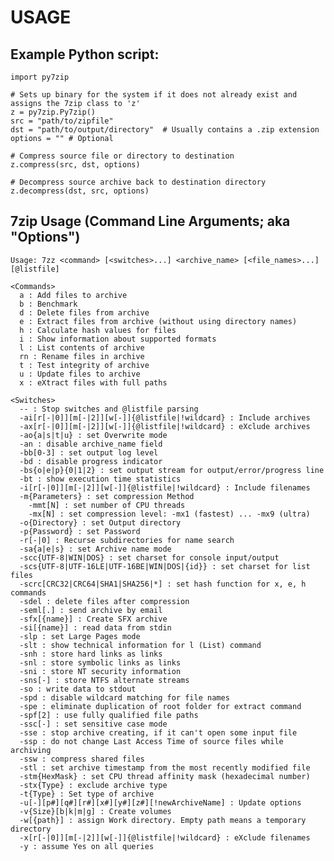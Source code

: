 # USAGE

## Example Python script:
	import py7zip

	# Sets up binary for the system if it does not already exist and assigns the 7zip class to 'z'
	z = py7zip.Py7zip()
	src = "path/to/zipfile"
	dst = "path/to/output/directory"  # Usually contains a .zip extension
	options = "" # Optional

	# Compress source file or directory to destination
	z.compress(src, dst, options)

	# Decompress source archive back to destination directory
	z.decompress(dst, src, options)
	

## 7zip Usage (Command Line Arguments; aka "Options")
	Usage: 7zz <command> [<switches>...] <archive_name> [<file_names>...] [@listfile]

	<Commands>
	  a : Add files to archive
	  b : Benchmark
	  d : Delete files from archive
	  e : Extract files from archive (without using directory names)
	  h : Calculate hash values for files
	  i : Show information about supported formats
	  l : List contents of archive
	  rn : Rename files in archive
	  t : Test integrity of archive
	  u : Update files to archive
	  x : eXtract files with full paths

	<Switches>
	  -- : Stop switches and @listfile parsing
	  -ai[r[-|0]][m[-|2]][w[-]]{@listfile|!wildcard} : Include archives
	  -ax[r[-|0]][m[-|2]][w[-]]{@listfile|!wildcard} : eXclude archives
	  -ao{a|s|t|u} : set Overwrite mode
	  -an : disable archive_name field
	  -bb[0-3] : set output log level
	  -bd : disable progress indicator
	  -bs{o|e|p}{0|1|2} : set output stream for output/error/progress line
	  -bt : show execution time statistics
	  -i[r[-|0]][m[-|2]][w[-]]{@listfile|!wildcard} : Include filenames
	  -m{Parameters} : set compression Method
		-mmt[N] : set number of CPU threads
		-mx[N] : set compression level: -mx1 (fastest) ... -mx9 (ultra)
	  -o{Directory} : set Output directory
	  -p{Password} : set Password
	  -r[-|0] : Recurse subdirectories for name search
	  -sa{a|e|s} : set Archive name mode
	  -scc{UTF-8|WIN|DOS} : set charset for console input/output
	  -scs{UTF-8|UTF-16LE|UTF-16BE|WIN|DOS|{id}} : set charset for list files
	  -scrc[CRC32|CRC64|SHA1|SHA256|*] : set hash function for x, e, h commands
	  -sdel : delete files after compression
	  -seml[.] : send archive by email
	  -sfx[{name}] : Create SFX archive
	  -si[{name}] : read data from stdin
	  -slp : set Large Pages mode
	  -slt : show technical information for l (List) command
	  -snh : store hard links as links
	  -snl : store symbolic links as links
	  -sni : store NT security information
	  -sns[-] : store NTFS alternate streams
	  -so : write data to stdout
	  -spd : disable wildcard matching for file names
	  -spe : eliminate duplication of root folder for extract command
	  -spf[2] : use fully qualified file paths
	  -ssc[-] : set sensitive case mode
	  -sse : stop archive creating, if it can't open some input file
	  -ssp : do not change Last Access Time of source files while archiving
	  -ssw : compress shared files
	  -stl : set archive timestamp from the most recently modified file
	  -stm{HexMask} : set CPU thread affinity mask (hexadecimal number)
	  -stx{Type} : exclude archive type
	  -t{Type} : Set type of archive
	  -u[-][p#][q#][r#][x#][y#][z#][!newArchiveName] : Update options
	  -v{Size}[b|k|m|g] : Create volumes
	  -w[{path}] : assign Work directory. Empty path means a temporary directory
	  -x[r[-|0]][m[-|2]][w[-]]{@listfile|!wildcard} : eXclude filenames
	  -y : assume Yes on all queries